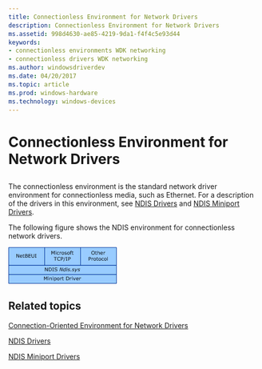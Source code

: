 ```yaml
---
title: Connectionless Environment for Network Drivers
description: Connectionless Environment for Network Drivers
ms.assetid: 998d4630-ae85-4219-9da1-f4f4c5e93d44
keywords:
- connectionless environments WDK networking
- connectionless drivers WDK networking
ms.author: windowsdriverdev
ms.date: 04/20/2017
ms.topic: article
ms.prod: windows-hardware
ms.technology: windows-devices
---
```


# Connectionless Environment for Network Drivers


## <a href="" id="ddk-connectionless-environment-for-network-drivers-ng"></a>


The connectionless environment is the standard network driver environment for connectionless media, such as Ethernet. For a description of the drivers in this environment, see [NDIS Drivers](ndis-drivers.md) and [NDIS Miniport Drivers](ndis-miniport-drivers2.md).

The following figure shows the NDIS environment for connectionless network drivers.

![diagram illustrating the ndis environment for connectionless network drivers](images/media01.png)

## Related topics


[Connection-Oriented Environment for Network Drivers](connection-oriented-environment-for-network-drivers.md)

[NDIS Drivers](ndis-drivers.md)

[NDIS Miniport Drivers](ndis-miniport-drivers2.md)

 

 






